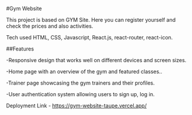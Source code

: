 #Gym Website

This project is based on GYM Site. Here you can register yourself and check the prices and also activities.

Tech used HTML, CSS, Javascript, React.js, react-router, react-icon.

##Features

-Responsive design that works well on different devices and screen sizes.

-Home page with an overview of the gym and featured classes..

-Trainer page showcasing the gym trainers and their profiles.

-User authentication system allowing users to sign up, log in.

Deployment Link - https://gym-website-taupe.vercel.app/
